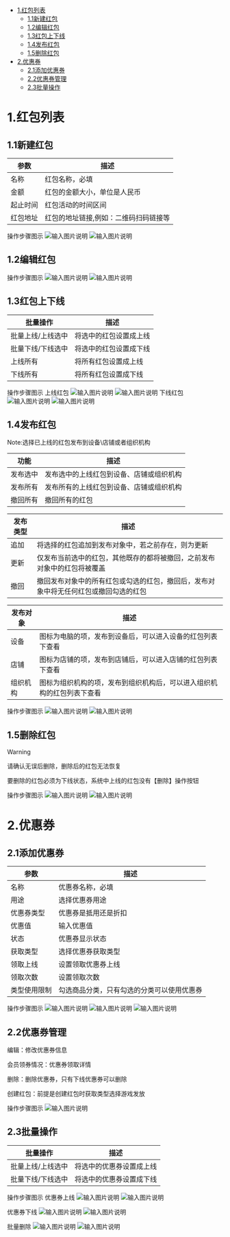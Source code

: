 - [1.红包列表](#1红包列表)
  - [1.1新建红包](#11新建红包)
  - [1.2编辑红包](#12编辑红包)
  - [1.3红包上下线](#13红包上下线)
  - [1.4发布红包](#14发布红包)
  - [1.5删除红包](#15删除红包)
- [2.优惠券](#2优惠券)
  - [2.1添加优惠券](#21添加优惠券)
  - [2.2优惠券管理](#22优惠券管理)
  - [2.3批量操作](#23批量操作)

# 1.红包列表
## 1.1新建红包
| 参数  | 描述  |
|---|---|
| 名称  | 红包名称，必填  |
| 金额  | 红包的金额大小，单位是人民币  |
| 起止时间  | 红包活动的时间区间  |
| 红包地址  | 红包的地址链接,例如：二维码扫码链接等  |

操作步骤图示
![输入图片说明](https://images.gitee.com/uploads/images/2021/0527/144316_8c4eda69_8867015.png "屏幕截图.png")
![输入图片说明](https://images.gitee.com/uploads/images/2021/0527/144359_f1458bb9_8867015.png "屏幕截图.png")

## 1.2编辑红包
操作步骤图示
![输入图片说明](https://images.gitee.com/uploads/images/2021/0527/144539_5e59bc5f_8867015.png "屏幕截图.png")
![输入图片说明](https://images.gitee.com/uploads/images/2021/0527/144622_29e805d4_8867015.png "屏幕截图.png")

## 1.3红包上下线

|批量操作   | 描述  |
|---|---|
| 批量上线/上线选中  | 将选中的红包设置成上线  |
| 批量下线/下线选中  | 将选中的红包设置成下线  |
| 上线所有  | 	将所有红包设置成上线  |
| 下线所有  | 	将所有红包设置成下线  |

操作步骤图示
上线红包
![输入图片说明](https://images.gitee.com/uploads/images/2021/0602/162216_3de46056_8867015.png "屏幕截图.png")
![输入图片说明](https://images.gitee.com/uploads/images/2021/0527/145543_ab4c9fd6_8867015.png "屏幕截图.png")
下线红包
![输入图片说明](https://images.gitee.com/uploads/images/2021/0527/145847_2cfec1dd_8867015.png "屏幕截图.png")
![输入图片说明](https://images.gitee.com/uploads/images/2021/0527/145933_b135bc38_8867015.png "屏幕截图.png")

## 1.4发布红包
Note:选择已上线的红包发布到设备\店铺或者组织机构

| 功能  |  描述 |
|---|---|
|发布选中   | 发布选中的上线红包到设备、店铺或组织机构  |
|发布所有   | 发布所有的上线红包到设备、店铺或组织机构  |
|撤回所有   | 撤回所有的红包  |

| 发布类型  | 描述  |
|---|---|
| 追加  | 将选择的红包追加到发布对象中，若之前存在，则为更新 |
| 更新  | 仅发布当前选中的红包，其他既存的都将被撤回，之前发布对象中的红包将被覆盖  |
| 撤回  | 撤回发布对象中的所有红包或勾选的红包，撤回后，发布对象中将无任何红包或撤回勾选的红包  |

| 发布对象  | 描述  |
|---|---|
| 设备  | 图标为电脑的项，发布到设备后，可以进入设备的红包列表下查看  |
| 店铺  | 图标为店铺的项，发布到店铺后，可以进入店铺的红包列表下查看  |
| 组织机构 | 图标为组织机构的项，发布到组织机构后，可以进入组织机构的红包列表下查看  |

操作步骤图示
![输入图片说明](https://images.gitee.com/uploads/images/2021/0527/151252_2d456fed_8867015.png "屏幕截图.png")
![输入图片说明](https://images.gitee.com/uploads/images/2021/0527/151454_5c2b2362_8867015.png "屏幕截图.png")

## 1.5删除红包
Warning

请确认无误后删除，删除后的红包无法恢复

要删除的红包必须为下线状态，系统中上线的红包没有【删除】操作按钮

操作步骤图示
![输入图片说明](https://images.gitee.com/uploads/images/2021/0527/151926_13baa1fc_8867015.png "屏幕截图.png")
![输入图片说明](https://images.gitee.com/uploads/images/2021/0527/152017_1417150c_8867015.png "屏幕截图.png")

# 2.优惠券
## 2.1添加优惠券
|参数   |  描述 |
|---|---|
| 名称  |  优惠券名称，必填 |
| 用途  |  选择优惠券用途 |
| 优惠券类型  |  优惠券是抵用还是折扣 |
| 优惠值  | 输入优惠值  |
| 状态  | 优惠券显示状态 |
| 获取类型  | 选择优惠券获取类型  |
| 领取上线 |  设置领取优惠券上线 |
| 领取次数  | 设置领取次数  |
| 类型使用限制  |  勾选商品分类，只有勾选的分类可以使用优惠券          |


操作步骤图示
![输入图片说明](https://images.gitee.com/uploads/images/2021/0527/152401_5b14e63b_8867015.png "屏幕截图.png")
![输入图片说明](https://images.gitee.com/uploads/images/2021/0527/152543_4bdba02d_8867015.png "屏幕截图.png")
![输入图片说明](https://images.gitee.com/uploads/images/2021/0527/152634_e7f04f2a_8867015.png "屏幕截图.png")

## 2.2优惠券管理
编辑：修改优惠券信息

会员领券情况：优惠券领取详情

删除：删除优惠券，只有下线优惠券可以删除

创建红包：前提是创建红包时获取类型选择游戏发放

操作步骤图示
![输入图片说明](https://images.gitee.com/uploads/images/2021/0527/153733_81541aad_8867015.png "屏幕截图.png")

## 2.3批量操作
|批量操作   | 描述  |
|---|---|
| 批量上线/上线选中  | 将选中的优惠券设置成上线  |
| 批量下线/下线选中  | 将选中的优惠券设置成下线  |

操作步骤图示
优惠券上线
![输入图片说明](https://images.gitee.com/uploads/images/2021/0527/154132_8c74552e_8867015.png "屏幕截图.png")
![输入图片说明](https://images.gitee.com/uploads/images/2021/0527/154209_934b51f7_8867015.png "屏幕截图.png")

优惠券下线
![输入图片说明](https://images.gitee.com/uploads/images/2021/0527/154337_960cc30a_8867015.png "屏幕截图.png")
![输入图片说明](https://images.gitee.com/uploads/images/2021/0527/154419_3bb2b61a_8867015.png "屏幕截图.png")

批量删除
![输入图片说明](https://images.gitee.com/uploads/images/2021/0527/154605_cd19b4ad_8867015.png "屏幕截图.png")
![输入图片说明](https://images.gitee.com/uploads/images/2021/0527/154656_73ef4284_8867015.png "屏幕截图.png")

